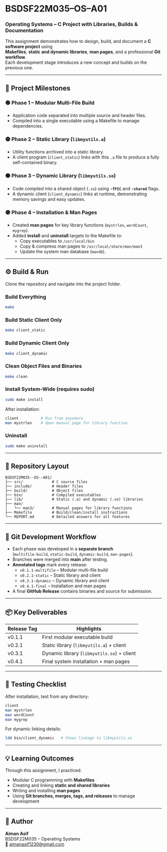 # BSDSF22M035–OS–A01  
### Operating Systems – C Project with Libraries, Builds & Documentation

This assignment demonstrates how to design, build, and document a **C software project** using  
**Makefiles**, **static and dynamic libraries**, **man pages**, and a professional **Git workflow**.  
Each development stage introduces a new concept and builds on the previous one.

---

## 🧩 Project Milestones

### 🟢 Phase 1 – Modular Multi-File Build
- Application code separated into multiple source and header files.
- Compiled into a single executable using a Makefile to manage dependencies.

### 🟡 Phase 2 – Static Library (`libmyutils.a`)
- Utility functions archived into a static library.
- A client program (`client_static`) links with this `.a` file to produce a fully self-contained binary.

### 🟠 Phase 3 – Dynamic Library (`libmyutils.so`)
- Code compiled into a shared object (`.so`) using **`-fPIC`** and **`-shared`** flags.
- A dynamic client (`client_dynamic`) links at runtime, demonstrating memory savings and easy updates.

### 🟣 Phase 4 – Installation & Man Pages
- Created **man pages** for key library functions (`mystrlen`, `wordCount`, `mygrep`).
- Added **install** and **uninstall** targets to the Makefile to:
  - Copy executables to `/usr/local/bin`
  - Copy & compress man pages to `/usr/local/share/man/man3`
  - Update the system man database (`mandb`).

---

## ⚙️ Build & Run

Clone the repository and navigate into the project folder.

### Build Everything
```bash
make
```

### Build Static Client Only
```bash
make client_static
```

### Build Dynamic Client Only
```bash
make client_dynamic
```

### Clean Object Files and Binaries
```bash
make clean
```

### Install System-Wide (requires sudo)
```bash
sudo make install
```
After installation:
```bash
client          # Run from anywhere
man mystrlen    # Open manual page for library function
```

### Uninstall
```bash
sudo make uninstall
```

---

## 📁 Repository Layout
```
BSDSF22M035--OS--A01/
├── src/             # C source files
├── include/         # Header files
├── build/           # Object files
├── bin/             # Compiled executables
├── lib/             # Static (.a) and dynamic (.so) libraries
├── man/
│   └── man3/        # Manual pages for library functions
├── Makefile         # Build/clean/install instructions
└── REPORT.md        # Detailed answers for all features
```

---

## 🔗 Git Development Workflow
- Each phase was developed in a **separate branch**  
  (`multifile-build`, `static-build`, `dynamic-build`, `man-pages`).
- Branches were merged into **main** after testing.
- **Annotated tags** mark every release:
  - `v0.1.1-multifile` – Modular multi-file build
  - `v0.2.1-static` – Static library and client
  - `v0.3.1-dynamic` – Dynamic library and client
  - `v0.4.1-final` – Installation and man pages
- A final **GitHub Release** contains binaries and source for submission.

---

## 📦 Key Deliverables

| Release Tag | Highlights                                   |
|-------------|-----------------------------------------------|
| v0.1.1      | First modular executable build                |
| v0.2.1      | Static library (`libmyutils.a`) + client      |
| v0.3.1      | Dynamic library (`libmyutils.so`) + client    |
| v0.4.1      | Final system installation + man pages         |

---

## 🧪 Testing Checklist
After installation, test from any directory:
```bash
client
man mystrlen
man wordCount
man mygrep
```
For dynamic linking details:
```bash
ldd bin/client_dynamic   # Shows linkage to libmyutils.so
```

---

## 💡 Learning Outcomes
Through this assignment, I practiced:
- Modular C programming with **Makefiles**  
- Creating and linking **static and shared libraries**  
- Writing and installing **man pages**  
- Using **Git branches, merges, tags, and releases** to manage development

---

## 👤 Author
**Aiman Asif**  
BSDSF22M035 – Operating Systems  
📧 [aimanasif1230@gmail.com](mailto:aimanasif1230@gmail.com)
